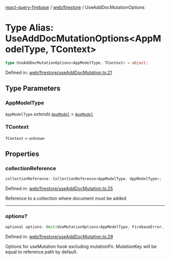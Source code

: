 [react-query-firebase](../../../modules.md) / [web/firestore](../index.md) / UseAddDocMutationOptions

# Type Alias: UseAddDocMutationOptions\<AppModelType, TContext\>

```ts
type UseAddDocMutationOptions<AppModelType, TContext> = object;
```

Defined in: [web/firestore/useAddDocMutation.ts:21](https://github.com/vpishuk/react-query-firebase/blob/47ed1ecd8b83d68dd4237e8eb73f6aa6dea2c1fa/web/firestore/useAddDocMutation.ts#L21)

## Type Parameters

### AppModelType

`AppModelType` *extends* [`AppModel`](../../../types/type-aliases/AppModel.md) = [`AppModel`](../../../types/type-aliases/AppModel.md)

### TContext

`TContext` = `unknown`

## Properties

### collectionReference

```ts
collectionReference: CollectionReference<AppModelType, AppModelType>;
```

Defined in: [web/firestore/useAddDocMutation.ts:25](https://github.com/vpishuk/react-query-firebase/blob/47ed1ecd8b83d68dd4237e8eb73f6aa6dea2c1fa/web/firestore/useAddDocMutation.ts#L25)

Reference to a collection where document must be added

***

### options?

```ts
optional options: Omit<UseMutationOptions<AppModelType, FirebaseError, UseAddDocMutationValues<AppModelType>, TContext>, "mutationFn">;
```

Defined in: [web/firestore/useAddDocMutation.ts:29](https://github.com/vpishuk/react-query-firebase/blob/47ed1ecd8b83d68dd4237e8eb73f6aa6dea2c1fa/web/firestore/useAddDocMutation.ts#L29)

Options for useMutation hook excluding mutationFn. MutationKey will be equal to reference.path by default.
